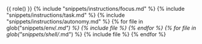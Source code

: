{{ role() }}
{% include "snippets/instructions/focus.md" %}
{% include "snippets/instructions/task.md" %}
{% include "snippets/instructions/autonomy.md" %}
{% for file in glob("snippets/env/*.md") %}
{% include file %}
{% endfor %}
{% for file in glob("snippets/shell/*.md") %}
{% include file %}
{% endfor %}
